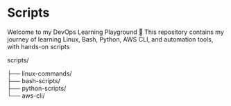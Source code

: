 # Scripts

Welcome to my DevOps Learning Playground 🚀
This repository contains my journey of learning Linux, Bash, Python, AWS CLI, and automation tools, with hands-on scripts

scripts/

├── linux-commands/      
├── bash-scripts/        
├── python-scripts/                   
└── aws-cli/      
